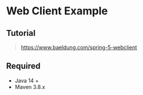 # Web Client Example

## Tutorial

> https://www.baeldung.com/spring-5-webclient

## Required

- Java 14 +
- Maven 3.8.x